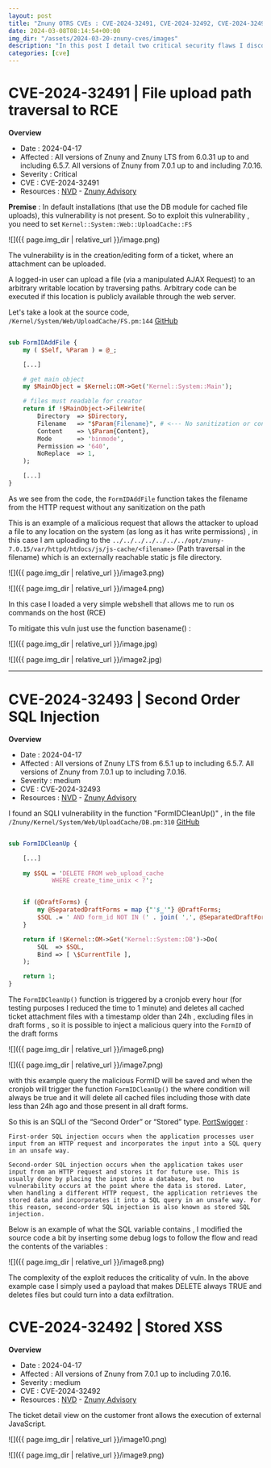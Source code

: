 ```yaml
---
layout: post
title: "Znuny OTRS CVEs : CVE-2024-32491, CVE-2024-32492, CVE-2024-32493"
date: 2024-03-08T08:14:54+00:00
img_dir: "/assets/2024-03-20-znuny-cves/images"
description: "In this post I detail two critical security flaws I discovered last year in the Znuny / OTRS ticket-ing system: a path-traversal file-upload bug that can be leveraged for remote code execution, and a time-based SQL injection in the draft-form cleanup routine. The write-up walks through root cause analysis, step-by-step PoCs, impact, official patches, and mitigation tips for administrators who are still running unpatched instances."
categories: [cve]
---
```


# CVE-2024-32491 |  File upload path traversal to RCE

**Overview**
- Date : 2024-04-17
- Affected : All versions of Znuny and Znuny LTS from 6.0.31 up to and including 6.5.7. All versions of Znuny from 7.0.1 up to and including 7.0.16.
- Severity : Critical
- CVE : CVE-2024-32491 
- Resources : [NVD](https://nvd.nist.gov/vuln/detail/CVE-2024-32491) - [Znuny Advisory](https://www.znuny.org/en/advisories/zsa-2024-01)

**Premise** : In default installations (that use the DB module for cached file uploads), this vulnerability is not present. So to exploit this vulnerability , you need to set `Kernel::System::Web::UploadCache::FS`

![]({{ page.img_dir | relative_url }}/image.png)

The vulnerability is in the creation/editing form of a ticket, where an attachment can be uploaded.

A logged-in user can upload a file (via a manipulated AJAX Request) to an arbitrary writable location by traversing paths. Arbitrary code can be executed if this location is publicly available through the web server.

Let's take a look at the source code, `/Kernel/System/Web/UploadCache/FS.pm:144` [GitHub](https://github.com/znuny/Znuny/blob/7c1e60ccc737b046c1e96fe1b0554fcf1c68f6f7/Kernel/System/Web/UploadCache/FS.pm#L144)

```perl

sub FormIDAddFile {
    my ( $Self, %Param ) = @_;

    [...]

    # get main object
    my $MainObject = $Kernel::OM->Get('Kernel::System::Main');

    # files must readable for creator
    return if !$MainObject->FileWrite(
        Directory  => $Directory,
        Filename   => "$Param{Filename}", # <--- No sanitization or control on filename
        Content    => \$Param{Content},
        Mode       => 'binmode',
        Permission => '640',
        NoReplace  => 1,
    );

    [...]
}

```

As we see from the code, the `FormIDAddFile` function takes the filename from the HTTP request without any sanitization on the path

This is an example of a malicious request that allows the attacker to upload a file to any location on the system (as long as it has write permissions) , in this case I am uploading to the `../../../../../../../opt/znuny-7.0.15/var/httpd/htdocs/js/js-cache/<filename>` (Path traversal in the filename) which is an externally reachable static js file directory.

![]({{ page.img_dir | relative_url }}/image3.png)

![]({{ page.img_dir | relative_url }}/image4.png)

In this case I loaded a very simple webshell that allows me to run os commands on the host (RCE)

To mitigate this vuln just use the function basename() :

![]({{ page.img_dir | relative_url }}/image.jpg)

![]({{ page.img_dir | relative_url }}/image2.jpg)


---

# CVE-2024-32493 | Second Order SQL Injection

**Overview**
- Date : 2024-04-17
- Affected : All versions of Znuny LTS from 6.5.1 up to including 6.5.7. All versions of Znuny from 7.0.1 up to including 7.0.16.
- Severity : medium
- CVE : CVE-2024-32493 
- Resources : [NVD](https://nvd.nist.gov/vuln/detail/CVE-2024-32493) - [Znuny Advisory](https://www.znuny.org/en/advisories/zsa-2024-03)


I found an SQLI vulnerability in the function  "FormIDCleanUp()" , in the file `/Znuny/Kernel/System/Web/UploadCache/DB.pm:310` [GitHub](https://github.com/znuny/Znuny/blob/7c1e60ccc737b046c1e96fe1b0554fcf1c68f6f7/Kernel/System/Web/UploadCache/DB.pm#L310) 

```perl

sub FormIDCleanUp {

    [...]
    
    my $SQL = 'DELETE FROM web_upload_cache
            WHERE create_time_unix < ?';


    if (@DraftForms) {
        my @SeparatedDraftForms = map {"'$_'"} @DraftForms;
        $SQL .= ' AND form_id NOT IN (' . join( ',', @SeparatedDraftForms ) . ')'; # concatenates user input @SeparatedDraftForms into sql query without prepared statement or sanitization
    }

    return if !$Kernel::OM->Get('Kernel::System::DB')->Do(
        SQL  => $SQL,
        Bind => [ \$CurrentTile ],
    );

    return 1;
}


```

The `FormIDCleanUp()` function is triggered by a cronjob every hour (for testing purposes I reduced the time to 1 minute) and deletes all cached ticket attachment files with a timestamp older than 24h , excluding files in draft forms , so it is possible to inject a malicious query into the `FormID` of the draft forms

![]({{ page.img_dir | relative_url }}/image6.png)

![]({{ page.img_dir | relative_url }}/image7.png)

with this example query the malicious FormID will be saved and when the cronjob will trigger the function `FormIDCleanUp()` the where condition will always be true and it will delete all cached files including those with date less than 24h ago and those present in all draft forms.

So this is an SQLI of the “Second Order” or “Stored” type. [PortSwigger](https://portswigger.net/web-security/sql-injection#:~:text=Second%2Dorder%20SQL%20injection%20occurs,where%20the%20data%20is%20stored.) : 
```
First-order SQL injection occurs when the application processes user input from an HTTP request and incorporates the input into a SQL query in an unsafe way.

Second-order SQL injection occurs when the application takes user input from an HTTP request and stores it for future use. This is usually done by placing the input into a database, but no vulnerability occurs at the point where the data is stored. Later, when handling a different HTTP request, the application retrieves the stored data and incorporates it into a SQL query in an unsafe way. For this reason, second-order SQL injection is also known as stored SQL injection.
```

Below is an example of what the SQL variable contains , I modified the source code a bit by inserting some debug logs to follow the flow and read the contents of the variables :


![]({{ page.img_dir | relative_url }}/image8.png)

The complexity of the exploit reduces the criticality of vuln.
In the above example case I simply used a payload that makes DELETE always TRUE and deletes files but could turn into a data exfiltration.


# CVE-2024-32492  | Stored XSS 

**Overview**
- Date : 2024-04-17
- Affected : All versions of Znuny from 7.0.1 up to including 7.0.16.
- Severity : medium
- CVE : CVE-2024-32492 
- Resources : [NVD](https://nvd.nist.gov/vuln/detail/CVE-2024-32492) - [Znuny Advisory](https://www.znuny.org/en/advisories/zsa-2024-02)


The ticket detail view on the customer front allows the execution of external JavaScript.

![]({{ page.img_dir | relative_url }}/image10.png)

![]({{ page.img_dir | relative_url }}/image9.png)

